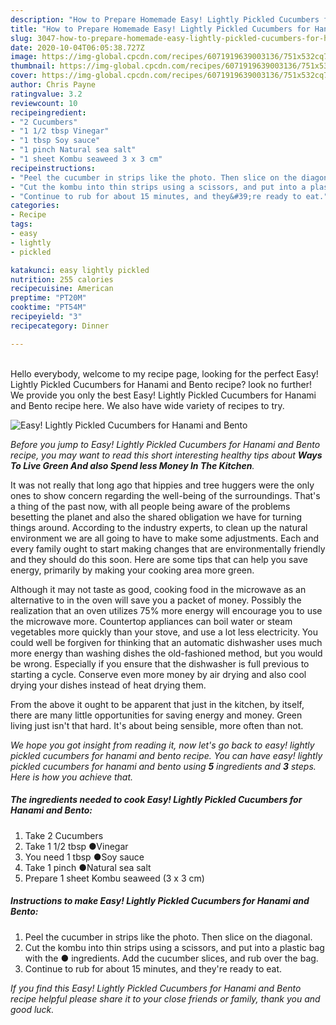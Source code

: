 ```yaml
---
description: "How to Prepare Homemade Easy! Lightly Pickled Cucumbers for Hanami and Bento"
title: "How to Prepare Homemade Easy! Lightly Pickled Cucumbers for Hanami and Bento"
slug: 3047-how-to-prepare-homemade-easy-lightly-pickled-cucumbers-for-hanami-and-bento
date: 2020-10-04T06:05:38.727Z
image: https://img-global.cpcdn.com/recipes/6071919639003136/751x532cq70/easy-lightly-pickled-cucumbers-for-hanami-and-bento-recipe-main-photo.jpg
thumbnail: https://img-global.cpcdn.com/recipes/6071919639003136/751x532cq70/easy-lightly-pickled-cucumbers-for-hanami-and-bento-recipe-main-photo.jpg
cover: https://img-global.cpcdn.com/recipes/6071919639003136/751x532cq70/easy-lightly-pickled-cucumbers-for-hanami-and-bento-recipe-main-photo.jpg
author: Chris Payne
ratingvalue: 3.2
reviewcount: 10
recipeingredient:
- "2 Cucumbers"
- "1 1/2 tbsp Vinegar"
- "1 tbsp Soy sauce"
- "1 pinch Natural sea salt"
- "1 sheet Kombu seaweed 3 x 3 cm"
recipeinstructions:
- "Peel the cucumber in strips like the photo. Then slice on the diagonal."
- "Cut the kombu into thin strips using a scissors, and put into a plastic bag with the ● ingredients. Add the cucumber slices, and rub over the bag."
- "Continue to rub for about 15 minutes, and they&#39;re ready to eat."
categories:
- Recipe
tags:
- easy
- lightly
- pickled

katakunci: easy lightly pickled 
nutrition: 255 calories
recipecuisine: American
preptime: "PT20M"
cooktime: "PT54M"
recipeyield: "3"
recipecategory: Dinner

---
```

<br>
Hello everybody, welcome to my recipe page, looking for the perfect Easy! Lightly Pickled Cucumbers for Hanami and Bento recipe? look no further! We provide you only the best Easy! Lightly Pickled Cucumbers for Hanami and Bento recipe here. We also have wide variety of recipes to try.
<br>


![Easy! Lightly Pickled Cucumbers for Hanami and Bento](https://img-global.cpcdn.com/recipes/6071919639003136/751x532cq70/easy-lightly-pickled-cucumbers-for-hanami-and-bento-recipe-main-photo.jpg)

<i>Before you jump to Easy! Lightly Pickled Cucumbers for Hanami and Bento recipe, you may want to read this short interesting healthy tips about 
<strong>Ways To Live Green And also Spend less Money In The Kitchen</strong>.</i>
</br>

It was not really that long ago that hippies and tree huggers were the only ones to show concern regarding the well-being of the surroundings. That's a thing of the past now, with all people being aware of the problems besetting the planet and also the shared obligation we have for turning things around. According to the industry experts, to clean up the natural environment we are all going to have to make some adjustments. Each and every family ought to start making changes that are environmentally friendly and they should do this soon. Here are some tips that can help you save energy, primarily by making your cooking area more green.

Although it may not taste as good, cooking food in the microwave as an alternative to in the oven will save you a packet of money. Possibly the realization that an oven utilizes 75% more energy will encourage you to use the microwave more. Countertop appliances can boil water or steam vegetables more quickly than your stove, and use a lot less electricity. You could well be forgiven for thinking that an automatic dishwasher uses much more energy than washing dishes the old-fashioned method, but you would be wrong. Especially if you ensure that the dishwasher is full previous to starting a cycle. Conserve even more money by air drying and also cool drying your dishes instead of heat drying them.

From the above it ought to be apparent that just in the kitchen, by itself, there are many little opportunities for saving energy and money. Green living just isn't that hard. It's about being sensible, more often than not.


<i>We hope you got insight from reading it, now let's go back to easy! lightly pickled cucumbers for hanami and bento recipe. You can have easy! lightly pickled cucumbers for hanami and bento using <strong>5</strong> ingredients and <strong>3</strong> steps. Here is how you achieve that.
</i>

##### The ingredients needed to cook Easy! Lightly Pickled Cucumbers for Hanami and Bento:

1. Take 2 Cucumbers
1. Take 1 1/2 tbsp ●Vinegar
1. You need 1 tbsp ●Soy sauce
1. Take 1 pinch ●Natural sea salt
1. Prepare 1 sheet Kombu seaweed (3 x 3 cm)


##### Instructions to make Easy! Lightly Pickled Cucumbers for Hanami and Bento:

1. Peel the cucumber in strips like the photo. Then slice on the diagonal.
1. Cut the kombu into thin strips using a scissors, and put into a plastic bag with the ● ingredients. Add the cucumber slices, and rub over the bag.
1. Continue to rub for about 15 minutes, and they&#39;re ready to eat.


<i>If you find this Easy! Lightly Pickled Cucumbers for Hanami and Bento recipe helpful please share it to your close friends or family, thank you and good luck.</i>
